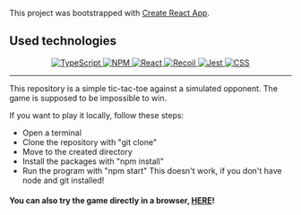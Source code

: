 This project was bootstrapped with [Create React App](https://github.com/facebook/create-react-app).

## Used technologies

<div align="center">
    <a href="https://www.typescriptlang.org/">
        <img alt="TypeScript" src="https://img.shields.io/badge/TypeScript-007ACC?logo=typescript&logoColor=white&style=for-the-badge" />
    </a>
    <a href="https://www.npmjs.com/">
        <img alt="NPM" src="https://img.shields.io/badge/NPM-CB3837?logo=npm&logoColor=white&style=for-the-badge" />
    </a>
    <a href="https://reactjs.org/">
        <img alt="React" src="https://img.shields.io/badge/React-61DAFB?logo=react&logoColor=white&style=for-the-badge" />
    </a>
    <a href="https://recoiljs.org/">
        <img alt="Recoil" src="https://img.shields.io/badge/Recoil-61DAFB?logo=react&logoColor=white&style=for-the-badge" />
    </a>
    <a href="https://jestjs.io/">
        <img alt="Jest" src="https://img.shields.io/badge/Jest-C21325?logo=jest&logoColor=white&style=for-the-badge" />
    </a>
    <a href="https://www.w3.org/TR/CSS/#css">
        <img alt="CSS" src="https://img.shields.io/badge/CSS-1572B6?logo=css3&logoColor=white&style=for-the-badge" />
    </a>
</div>

---

This repository is a simple tic-tac-toe against a simulated opponent. The game is supposed to be impossible to win.

If you want to play it locally, follow these steps:

- Open a terminal
- Clone the repository with "git clone"
- Move to the created directory
- Install the packages with "npm install"
- Run the program with "npm start"
  This doesn't work, if you don't have node and git installed!

#### You can also try the game directly in a browser, [HERE](https://ai-ristinolla.netlify.app/)!
